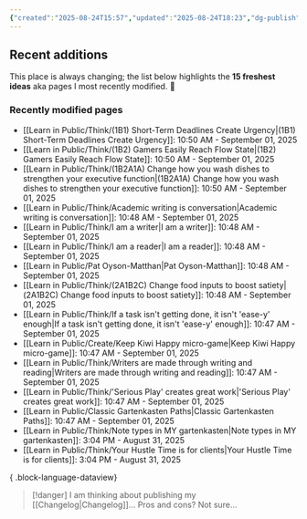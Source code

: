 ```yaml
---
{"created":"2025-08-24T15:57","updated":"2025-08-24T18:23","dg-publish":true,"noteIcon":"signpost","dg-path":"Recent Plantings.md","permalink":"/recent-plantings/","dgPassFrontmatter":true}
---
```


## Recent additions 

This place is always changing; the list below highlights the **15 freshest ideas** aka pages I most recently modified. 🍃

### Recently modified pages
- [[Learn in Public/Think/(1B1) Short-Term Deadlines Create Urgency\|(1B1) Short-Term Deadlines Create Urgency]]: 10:50 AM - September 01, 2025
- [[Learn in Public/Think/(1B2) Gamers Easily Reach Flow State\|(1B2) Gamers Easily Reach Flow State]]: 10:50 AM - September 01, 2025
- [[Learn in Public/Think/(1B2A1A) Change how you wash dishes to strengthen your executive function\|(1B2A1A) Change how you wash dishes to strengthen your executive function]]: 10:50 AM - September 01, 2025
- [[Learn in Public/Think/Academic writing is conversation\|Academic writing is conversation]]: 10:48 AM - September 01, 2025
- [[Learn in Public/Think/I am a writer\|I am a writer]]: 10:48 AM - September 01, 2025
- [[Learn in Public/Think/I am a reader\|I am a reader]]: 10:48 AM - September 01, 2025
- [[Learn in Public/Pat Oyson-Matthan\|Pat Oyson-Matthan]]: 10:48 AM - September 01, 2025
- [[Learn in Public/Think/(2A1B2C) Change food inputs to boost satiety\|(2A1B2C) Change food inputs to boost satiety]]: 10:48 AM - September 01, 2025
- [[Learn in Public/Think/If a task isn't getting done, it isn't 'ease-y' enough\|If a task isn't getting done, it isn't 'ease-y' enough]]: 10:47 AM - September 01, 2025
- [[Learn in Public/Create/Keep Kiwi Happy micro-game\|Keep Kiwi Happy micro-game]]: 10:47 AM - September 01, 2025
- [[Learn in Public/Think/Writers are made through writing and reading\|Writers are made through writing and reading]]: 10:47 AM - September 01, 2025
- [[Learn in Public/Think/'Serious Play' creates great work\|'Serious Play' creates great work]]: 10:47 AM - September 01, 2025
- [[Learn in Public/Classic Gartenkasten Paths\|Classic Gartenkasten Paths]]: 10:47 AM - September 01, 2025
- [[Learn in Public/Think/Note types in MY gartenkasten\|Note types in MY gartenkasten]]: 3:04 PM - August 31, 2025
- [[Learn in Public/Think/Your Hustle Time is for clients\|Your Hustle Time is for clients]]: 3:04 PM - August 31, 2025

{ .block-language-dataview}

> [!danger] I am thinking about publishing my [[Changelog\|Changelog]]... 
> Pros and cons? Not sure...

